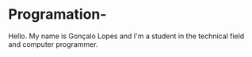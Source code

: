 # Programation-
Hello. My name is Gonçalo Lopes and I'm a student in the technical field and computer programmer.
